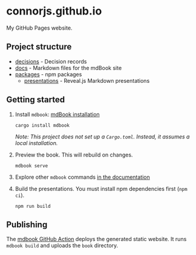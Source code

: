 # connorjs.github.io

My GitHub Pages website.

## Project structure

- [decisions](./decisions) - Decision records
- [docs](./docs) - Markdown files for the mdBook site
- [packages](./packages) - npm packages
  - [presentations](./packages/presentations) - Reveal.js Markdown presentations

## Getting started

1. Install `mdbook`: [mdBook installation](https://rust-lang.github.io/mdBook/guide/installation.html)

   ```shell
   cargo install mdbook
   ```

   _Note: This project does not set up a `Cargo.toml`. Instead, it assumes a local installation._

2. Preview the book. This will rebuild on changes.

   ```shell
   mdbook serve
   ```

3. Explore other `mdbook` commands [in the documentation](https://rust-lang.github.io/mdBook/cli/index.html)

4. Build the presentations. You must install npm dependencies first (`npm ci`).

   ```shell
   npm run build
   ```

## Publishing

The [mdbook GitHub Action](./.github/workflows/mdbook.yml) deploys the generated static website.
It runs `mdbook build` and uploads the `book` directory.
